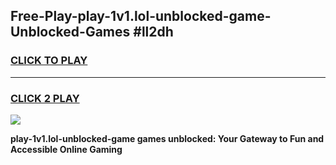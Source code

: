 
## Free-Play-play-1v1.lol-unblocked-game-Unblocked-Games #ll2dh
<h3>
<a href="https://news.freeplayer.one?title=play-1v1.lol-unblocked-game&ref=8M">CLICK TO PLAY</a></h3>
<hr>

<h3>
<a href="https://news.freeplayer.one?title=play-1v1.lol-unblocked-game&ref=8M">CLICK 2 PLAY</a>
  
</h3>

<a href="https://news.freeplayer.one?title=play-1v1.lol-unblocked-game&ref=8M"><img src="https://clearcache.store/games.png"></a>


**play-1v1.lol-unblocked-game games unblocked: Your Gateway to Fun and Accessible Online Gaming**
